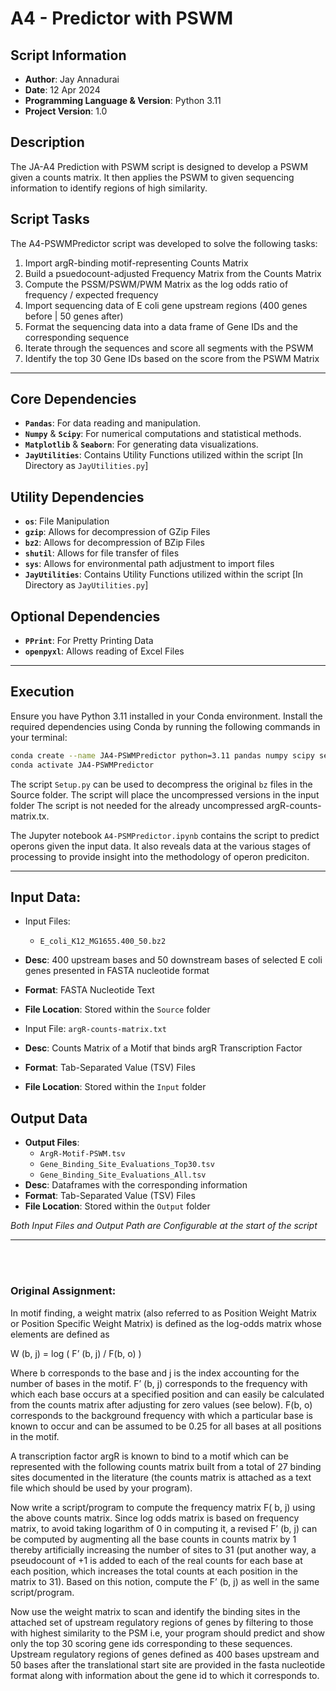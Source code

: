 # A4 - Predictor with PSWM

## Script Information

- **Author**: Jay Annadurai
- **Date**: 12 Apr 2024
- **Programming Language & Version**: Python 3.11
- **Project Version**: 1.0

## Description

The JA-A4 Prediction with PSWM script is designed to develop a PSWM given a counts matrix.
It then applies the PSWM to given sequencing information to identify regions of high similarity.

## Script Tasks
The A4-PSWMPredictor script was developed to solve the following tasks:
1) Import argR-binding motif-representing Counts Matrix
2) Build a psuedocount-adjusted Frequency Matrix from the Counts Matrix
3) Compute the PSSM/PSWM/PWM Matrix as the log odds ratio of frequency / expected frequency
4) Import sequencing data of E coli gene upstream regions (400 genes before | 50 genes after)
5) Format the sequencing data into a data frame of Gene IDs and the corresponding sequence
6) Iterate through the sequences and score all segments with the PSWM
7) Identify the top 30 Gene IDs based on the score from the PSWM Matrix

<hr>

## Core Dependencies

- **```Pandas```**: For data reading and manipulation.
- **```Numpy```** & **```Scipy```**: For numerical computations and statistical methods.
- **```Matplotlib```** & **```Seaborn```**: For generating data visualizations.
- **```JayUtilities```**: Contains Utility Functions utilized within the script [In Directory as ```JayUtilities.py```]

## Utility Dependencies
- **```os```**: File Manipulation
- **```gzip```**: Allows for decompression of GZip Files
- **```bz2```**: Allows for decompression of BZip Files
- **```shutil```**: Allows for file transfer of files
- **```sys```**: Allows for environmental path adjustment to import files
- **```JayUtilities```**: Contains Utility Functions utilized within the script [In Directory as ```JayUtilities.py```]

## Optional Dependencies
- **```PPrint```**: For Pretty Printing Data
- **```openpyxl```**: Allows reading of Excel Files

<hr>

## Execution

Ensure you have Python 3.11 installed in your Conda environment. 
Install the required dependencies using Conda by running the following commands in your terminal:

```bash
conda create --name JA4-PSWMPredictor python=3.11 pandas numpy scipy seaborn matplotlib
conda activate JA4-PSWMPredictor
```

The script ```Setup.py``` can be used to decompress the original ```bz``` files in the Source folder. 
The script will place the uncompressed versions in the input folder
The script is not needed for the already uncompressed argR-counts-matrix.tx.

The Jupyter notebook ```A4-PSMPredictor.ipynb``` contains the script to predict operons given the input data.
It also reveals data at the various stages of processing to provide insight into the methodology of operon prediciton.

<hr>

## Input Data:
- Input Files:
    - ```E_coli_K12_MG1655.400_50.bz2```
- **Desc**: 400 upstream bases and 50 downstream bases of selected E coli genes presented in FASTA nucleotide format
- **Format**: FASTA Nucleotide Text
- **File Location**: Stored within the ```Source``` folder


- Input File: ```argR-counts-matrix.txt```
- **Desc**: Counts Matrix of a Motif that binds argR Transcription Factor
- **Format**: Tab-Separated Value (TSV) Files
- **File Location**: Stored within the ```Input``` folder
    
## Output Data
- **Output Files**:
  - ```ArgR-Motif-PSWM.tsv```
  - ```Gene_Binding_Site_Evaluations_Top30.tsv```
  - ```Gene_Binding_Site_Evaluations_All.tsv```
- **Desc**: Dataframes with the corresponding information
- **Format**: Tab-Separated Value (TSV) Files
- **File Location**: Stored within the ```Output``` folder

*Both Input Files and Output Path are Configurable at the start of the script*

<hr>

<br><br>

### Original Assignment:
In motif finding, a weight matrix (also referred to as Position Weight Matrix
or Position Specific Weight Matrix) is defined as the log-odds matrix whose
elements are defined as

W (b, j) = log ( F’ (b, j) / F(b, o) )

Where b corresponds to the base and j is the index accounting for the
number of bases in the motif. F’ (b, j) corresponds to the frequency with
which each base occurs at a specified position and can easily be calculated
from the counts matrix after adjusting for zero values (see below). F(b, o)
corresponds to the background frequency with which a particular base is
known to occur and can be assumed to be 0.25 for all bases at all positions in
the motif.

A transcription factor argR is known to bind to a motif which can be
represented with the following counts matrix built from a total of 27 binding
sites documented in the literature (the counts matrix is attached as a text file
which should be used by your program).

Now write a script/program to compute the frequency matrix F( b, j) using
the above counts matrix. Since log odds matrix is based on frequency
matrix, to avoid taking logarithm of 0 in computing it, a revised F’ (b, j) can
be computed by augmenting all the base counts in counts matrix by 1
thereby artificially increasing the number of sites to 31 (put another way, a
pseudocount of +1 is added to each of the real counts for each base at each
position, which increases the total counts at each position in the matrix to
31). Based on this notion, compute the F’ (b, j) as well in the same
script/program.

Now use the weight matrix to scan and identify the binding sites in the
attached set of upstream regulatory regions of genes by filtering to those
with highest similarity to the PSM i.e, your program should predict and
show only the top 30 scoring gene ids corresponding to these sequences.
Upstream regulatory regions of genes defined as 400 bases upstream and 50
bases after the translational start site are provided in the fasta nucleotide
format along with information about the gene id to which it corresponds to.